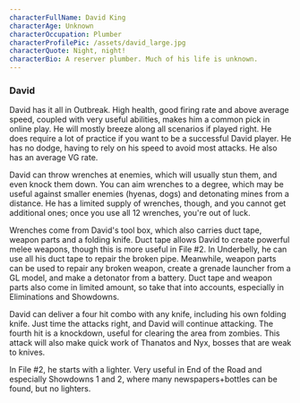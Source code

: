 ```yaml
---
characterFullName: David King
characterAge: Unknown
characterOccupation: Plumber
characterProfilePic: /assets/david_large.jpg
characterQuote: Night, night!
characterBio: A reserver plumber. Much of his life is unknown.
---
```

### David

<CharacterProfileCard/>

David has it all in Outbreak. High health, good firing rate and above average speed, coupled with very useful abilities, makes him a common pick in online play. He will mostly breeze along all scenarios if played right. He does require a lot of practice if you want to be a successful David player. He has no dodge, having to rely on his speed to avoid most attacks. He also has an average VG rate.

David can throw wrenches at enemies, which will usually stun them, and even knock them down. You can aim wrenches to a degree, which may be useful against smaller enemies (hyenas, dogs) and detonating mines from a distance. He has a limited supply of wrenches, though, and you cannot get additional ones; once you use all 12 wrenches, you're out of luck.

Wrenches come from David's tool box, which also carries duct tape, weapon parts and a folding knife. Duct tape allows David to create powerful melee weapons, though this is more useful in File #2. In Underbelly, he can use all his duct tape to repair the broken pipe. Meanwhile, weapon parts can be used to repair any broken weapon, create a grenade launcher from a GL model, and make a detonator from a battery. Duct tape and weapon parts also come in limited amount, so take that into accounts, especially in Eliminations and Showdowns.

David can deliver a four hit combo with any knife, including his own folding knife. Just time the attacks right, and David will continue attacking. The fourth hit is a knockdown, useful for clearing the area from zombies. This attack will also make quick work of Thanatos and Nyx, bosses that are weak to knives.

In File #2, he starts with a lighter. Very useful in End of the Road and especially Showdowns 1 and 2, where many newspapers+bottles can be found, but no lighters. 
